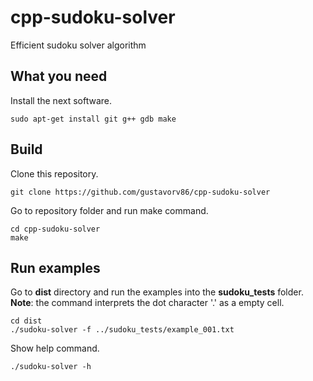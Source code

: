 # cpp-sudoku-solver
Efficient sudoku solver algorithm

What you need
-------------

Install the next software.

`sudo apt-get install git g++ gdb make`

Build
-----

Clone this repository.

`git clone https://github.com/gustavorv86/cpp-sudoku-solver`

Go to repository folder and run make command.

```
cd cpp-sudoku-solver
make
```

Run examples
------------

Go to **dist** directory and run the examples into the **sudoku_tests** folder.
**Note**: the command interprets the dot character '.' as a empty cell.

```
cd dist
./sudoku-solver -f ../sudoku_tests/example_001.txt
```

Show help command.

`./sudoku-solver -h`

